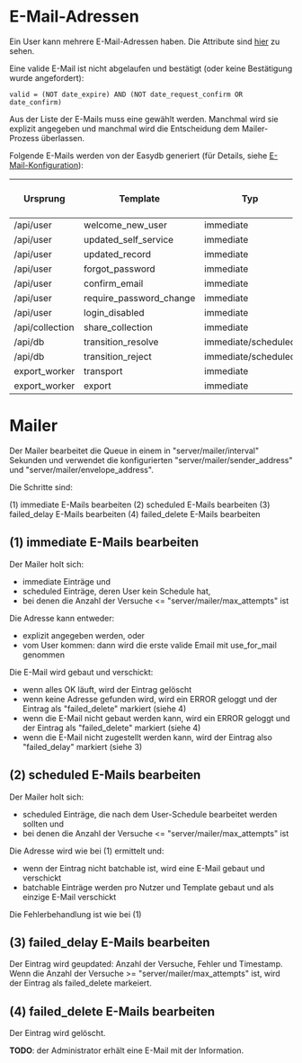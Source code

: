 # E-Mail-Adressen

Ein User kann mehrere E-Mail-Adressen haben. Die Attribute sind [hier](/technical/types/user/user.md) zu sehen.

Eine valide E-Mail ist nicht abgelaufen und bestätigt (oder keine Bestätigung wurde angefordert):

```
valid = (NOT date_expire) AND (NOT date_request_confirm OR date_confirm)
```

Aus der Liste der E-Mails muss eine gewählt werden. Manchmal wird sie explizit angegeben und manchmal wird
die Entscheidung dem Mailer-Prozess überlassen.

Folgende E-Mails werden von der Easydb generiert (für Details, siehe [E-Mail-Konfiguration](/sysadmin/konfiguration/email/email.md)):

| Ursprung        | Template                | Typ                 | E-Mail explizit angegeben? |
|-----------------|-------------------------|---------------------|----------------------------|
| /api/user       | welcome_new_user        | immediate           | Ja                         |
| /api/user       | updated_self_service    | immediate           | Ja                         |
| /api/user       | updated_record          | immediate           | Ja                         |
| /api/user       | forgot_password         | immediate           | Ja                         |
| /api/user       | confirm_email           | immediate           | Ja                         |
| /api/user       | require_password_change | immediate           | Ja                         |
| /api/user       | login_disabled          | immediate           | Ja                         |
| /api/collection | share_collection        | immediate           | Ja                         |
| /api/db         | transition_resolve      | immediate/scheduled | Nein                       |
| /api/db         | transition_reject       | immediate/scheduled | Nein                       |
| export_worker   | transport               | immediate           | Ja                         |
| export_worker   | export                  | immediate           | Ja                         |

# Mailer

Der Mailer bearbeitet die Queue in einem in "server/mailer/interval" Sekunden und verwendet die konfigurierten "server/mailer/sender_address" und "server/mailer/envelope_address".

Die Schritte sind:

(1) immediate E-Mails bearbeiten
(2) scheduled E-Mails bearbeiten
(3) failed_delay E-Mails bearbeiten
(4) failed_delete E-Mails bearbeiten

## (1) immediate E-Mails bearbeiten

Der Mailer holt sich:

- immediate Einträge und
- scheduled Einträge, deren User kein Schedule hat,
- bei denen die Anzahl der Versuche <= "server/mailer/max_attempts" ist

Die Adresse kann entweder:

- explizit angegeben werden, oder
- vom User kommen: dann wird die erste valide Email mit use_for_mail genommen

Die E-Mail wird gebaut und verschickt:

- wenn alles OK läuft, wird der Eintrag gelöscht
- wenn keine Adresse gefunden wird, wird ein ERROR geloggt und der Eintrag als "failed_delete" markiert (siehe 4)
- wenn die E-Mail nicht gebaut werden kann, wird ein ERROR geloggt und der Eintrag als "failed_delete" markiert (siehe 4)
- wenn die E-Mail nicht zugestellt werden kann, wird der Eintrag also "failed_delay" markiert (siehe 3)

## (2) scheduled E-Mails bearbeiten

Der Mailer holt sich:

- scheduled Einträge, die nach dem User-Schedule bearbeitet werden sollten und
- bei denen die Anzahl der Versuche <= "server/mailer/max_attempts" ist

Die Adresse wird wie bei (1) ermittelt und:

- wenn der Eintrag nicht batchable ist, wird eine E-Mail gebaut und verschickt
- batchable Einträge werden pro Nutzer und Template gebaut und als einzige E-Mail verschickt

Die Fehlerbehandlung ist wie bei (1)

## (3) failed_delay E-Mails bearbeiten

Der Eintrag wird geupdated: Anzahl der Versuche, Fehler und Timestamp. Wenn die Anzahl der Versuche >= "server/mailer/max_attempts" ist, wird der Eintrag als failed_delete markeiert.

## (4) failed_delete E-Mails bearbeiten

Der Eintrag wird gelöscht.

**TODO**: der Administrator erhält eine E-Mail mit der Information.
